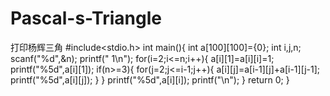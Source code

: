 # Pascal-s-Triangle
打印杨辉三角
#include<stdio.h>
int main(){
	int a[100][100]={0};
	int i,j,n;
	scanf("%d",&n);
	printf("    1\n");
	for(i=2;i<=n;i++){
		a[i][1]=a[i][i]=1; 
		printf("%5d",a[i][1]);
		if(n>=3){
			for(j=2;j<=i-1;j++){
				a[i][j]=a[i-1][j]+a[i-1][j-1];
				printf("%5d",a[i][j]);
			} 
		}
		printf("%5d",a[i][i]);
		printf("\n");
	}
	return 0;
}
